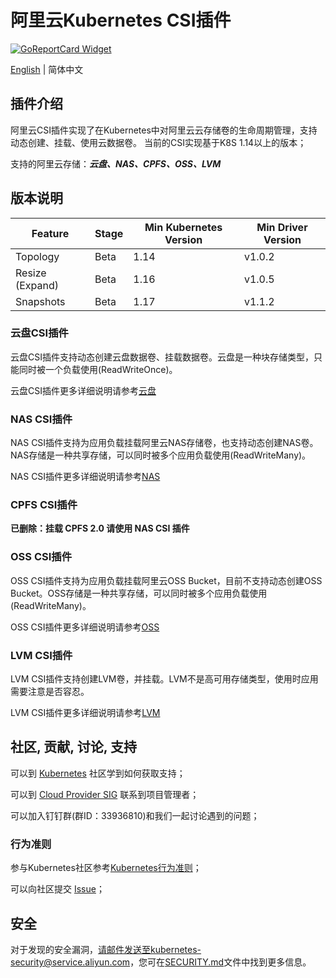# 阿里云Kubernetes CSI插件
[![GoReportCard Widget]][GoReportCardResult]

[English](./README.md) | 简体中文

## 插件介绍

阿里云CSI插件实现了在Kubernetes中对阿里云云存储卷的生命周期管理，支持动态创建、挂载、使用云数据卷。 当前的CSI实现基于K8S 1.14以上的版本；

支持的阿里云存储：***云盘、NAS、CPFS、OSS、LVM***


## 版本说明

| Feature         | Stage | Min Kubernetes Version |  Min Driver Version  |
|-----------------|-------|---------------------------|-------------------|
| Topology        | Beta  | 1.14                       | v1.0.2           |
| Resize (Expand) | Beta  | 1.16                       | v1.0.5           |
| Snapshots       | Beta  | 1.17                       | v1.1.2           |


### 云盘CSI插件

云盘CSI插件支持动态创建云盘数据卷、挂载数据卷。云盘是一种块存储类型，只能同时被一个负载使用(ReadWriteOnce)。

云盘CSI插件更多详细说明请参考[云盘](./docs/disk.md)


### NAS CSI插件

NAS CSI插件支持为应用负载挂载阿里云NAS存储卷，也支持动态创建NAS卷。NAS存储是一种共享存储，可以同时被多个应用负载使用(ReadWriteMany)。

NAS CSI插件更多详细说明请参考[NAS](./docs/nas.md)


### CPFS CSI插件

**已删除：挂载 CPFS 2.0 请使用 NAS CSI 插件**

### OSS CSI插件

OSS CSI插件支持为应用负载挂载阿里云OSS Bucket，目前不支持动态创建OSS Bucket。OSS存储是一种共享存储，可以同时被多个应用负载使用(ReadWriteMany)。

OSS CSI插件更多详细说明请参考[OSS](./docs/oss.md)


### LVM CSI插件

LVM CSI插件支持创建LVM卷，并挂载。LVM不是高可用存储类型，使用时应用需要注意是否容忍。

LVM CSI插件更多详细说明请参考[LVM](./docs/lvm.md)


## 社区, 贡献, 讨论, 支持

可以到 [Kubernetes](https://kubernetes.io/community/) 社区学到如何获取支持；

可以到 [Cloud Provider SIG](https://github.com/kubernetes/community/tree/master/sig-cloud-provider) 联系到项目管理者；

可以加入钉钉群(群ID：33936810)和我们一起讨论遇到的问题；


### 行为准则

参与Kubernetes社区参考[Kubernetes行为准则](code-of-conduct.md)；

可以向社区提交 [Issue](https://github.com/kubernetes-sigs/alibaba-cloud-csi-driver/issues)；


[GoReportCard Widget]: https://goreportcard.com/badge/github.com/kubernetes-sigs/alibaba-cloud-csi-driver
[GoReportCardResult]: https://goreportcard.com/report/github.com/kubernetes-sigs/alibaba-cloud-csi-driver


## 安全
对于发现的安全漏洞，请邮件发送至kubernetes-security@service.aliyun.com，您可在[SECURITY.md](./SECURITY.md)文件中找到更多信息。